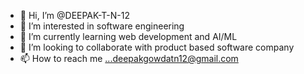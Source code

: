 - 👋 Hi, I’m @DEEPAK-T-N-12
- 👀 I’m interested in software engineering
- 🌱 I’m currently learning web development and AI/ML
- 💞️ I’m looking to collaborate with product based software company
- 📫 How to reach me ...deepakgowdatn12@gmail.com

<!---
DEEPAK-T-N-12/DEEPAK-T-N-12 is a ✨ special ✨ repository because its `README.md` (this file) appears on your GitHub profile.
You can click the Preview link to take a look at your changes.
--->
